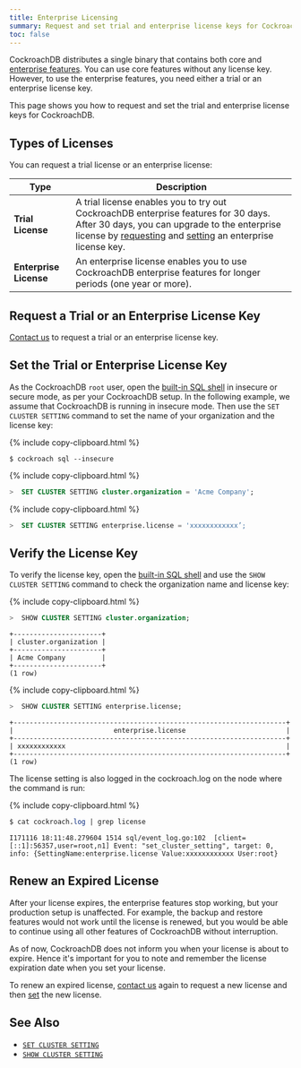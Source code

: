 ```yaml
---
title: Enterprise Licensing
summary: Request and set trial and enterprise license keys for CockroachDB
toc: false
---
```


CockroachDB distributes a single binary that contains both core and [enterprise features](https://www.cockroachlabs.com/pricing/). You can use core features without any license key. However, to use the enterprise features, you need either a trial or an enterprise license key.

This page shows you how to request and set the trial and enterprise license keys for CockroachDB.

<div id="toc"></div>

## Types of Licenses

You can request a trial license or an enterprise license:

Type | Description
-------------|------------
**Trial License** | A trial license enables you to try out CockroachDB enterprise features for 30 days. After 30 days, you can upgrade to the enterprise license by [requesting](enterprise-licensing.html#request-a-trial-or-an-enterprise-license-key) and [setting](enterprise-licensing.html#set-the-trial-or-enterprise-license-key) an enterprise license key.
**Enterprise License** | An enterprise license enables you to use CockroachDB enterprise features for longer periods (one year or more).

## Request a Trial or an Enterprise License Key

[Contact us](https://www.cockroachlabs.com/pricing/request-a-license/) to request a trial or an enterprise license key.

## Set the Trial or Enterprise License Key

As the CockroachDB `root` user, open the [built-in SQL shell](use-the-built-in-sql-client.html) in insecure or secure mode, as per your CockroachDB setup. In the following example, we assume that CockroachDB is running in insecure mode. Then use the `SET CLUSTER SETTING` command to set the name of your organization and the license key:

{% include copy-clipboard.html %}
~~~ shell
$ cockroach sql --insecure
~~~

{% include copy-clipboard.html %}
~~~ sql
>  SET CLUSTER SETTING cluster.organization = 'Acme Company'; 
~~~

{% include copy-clipboard.html %}
~~~ sql
>  SET CLUSTER SETTING enterprise.license = 'xxxxxxxxxxxx’;
~~~

## Verify the License Key

To verify the license key, open the [built-in SQL shell](use-the-built-in-sql-client.html) and use the `SHOW CLUSTER SETTING` command to check the organization name and license key:

{% include copy-clipboard.html %}
~~~ sql
>  SHOW CLUSTER SETTING cluster.organization;
~~~
~~~
+----------------------+
| cluster.organization |
+----------------------+
| Acme Company         |
+----------------------+
(1 row)
~~~

{% include copy-clipboard.html %}
~~~ sql
>  SHOW CLUSTER SETTING enterprise.license;
~~~
~~~
+--------------------------------------------------------------------+
|                         enterprise.license                         |
+--------------------------------------------------------------------+
| xxxxxxxxxxxx                                                       |
+--------------------------------------------------------------------+
(1 row)
~~~

The license setting is also logged in the cockroach.log on the node where the command is run:

{% include copy-clipboard.html %}
~~~ sql
$ cat cockroach.log | grep license
~~~
~~~
I171116 18:11:48.279604 1514 sql/event_log.go:102  [client=[::1]:56357,user=root,n1] Event: "set_cluster_setting", target: 0, info: {SettingName:enterprise.license Value:xxxxxxxxxxxx User:root}
~~~

## Renew an Expired License

After your license expires, the enterprise features stop working, but your production setup is unaffected. For example, the backup and restore features would not work until the license is renewed, but you would be able to continue using all other features of CockroachDB without interruption.

As of now, CockroachDB does not inform you when your license is about to expire. Hence it's important for you to note and remember the license expiration date when you set your license. 

To renew an expired license, [contact us](https://www.cockroachlabs.com/pricing/) again to request a new license and then [set](enterprise-licensing.html#set-the-trial-or-enterprise-license-key) the new license. 

## See Also

- [`SET CLUSTER SETTING`](set-cluster-setting.html)
- [`SHOW CLUSTER SETTING`](show-cluster-setting.html)
